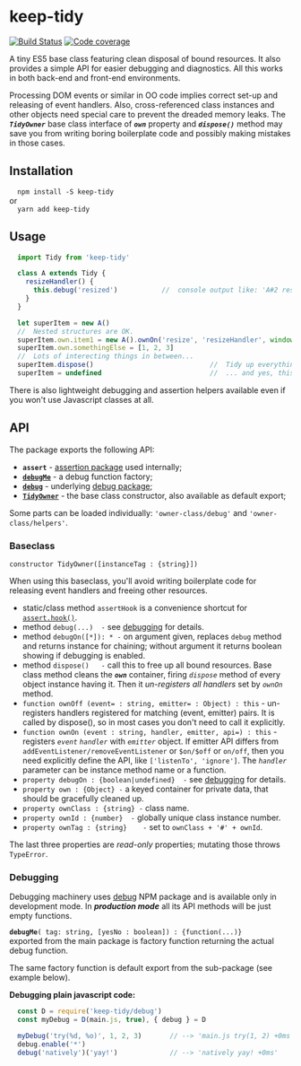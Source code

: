 # keep-tidy
[![Build Status](https://travis-ci.org/valango/keep-tidy.svg?branch=master)](https://travis-ci.org/valango/keep-tidy)
[![Code coverage](https://img.shields.io/codecov/c/gh/valango/keep-tidy?label=codecov&logo=codecov)](https://codecov.io/gh/valango/keep-tidy)

A tiny ES5 base class featuring clean disposal of bound resources.
It also provides a simple API for easier debugging and diagnostics.
All this works in both back-end and front-end environments.

Processing DOM events or similar in OO code implies correct set-up and releasing of event handlers.
Also, cross-referenced class instances and other objects need special care to prevent
the dreaded memory leaks. The _**`TidyOwner`**_ base class interface of
_**`own`**_ property and _**`dispose()`**_ method may save you from writing boring boilerplate code
and possibly making mistakes in those cases.

## Installation
`  npm install -S keep-tidy`<br />or<br />`  yarn add keep-tidy`

## Usage
```javascript
  import Tidy from 'keep-tidy'

  class A extends Tidy {
    resizeHandler() { 
      this.debug('resized')           //  console output like: 'A#2 resized +0ms 3'
    }
  }

  let superItem = new A() 
  //  Nested structures are OK.
  superItem.own.item1 = new A().ownOn('resize', 'resizeHandler', window).debugOn(true)
  superItem.own.somethingElse = [1, 2, 3]
  //  Lots of interecting things in between...
  superItem.dispose()                             //  Tidy up everything now...
  superItem = undefined                           //  ... and yes, this is no C++ ;)
```

There is also lightweight debugging and assertion helpers available even if you won't
use Javascript classes at all.

## API
The package exports the following API:

* **`assert`** - [assertion package](https://github.com/valango/assert-fine) used internally;
* [**`debugMe`**](#debugging) - a debug function factory; 
* [**`debug`**](#debugging) - underlying [debug package](https://github.com/visionmedia/debug);
* [**`TidyOwner`**](#baseclass) - the base class constructor, also available as default export;

Some parts can be loaded individually: `'owner-class/debug'` and `'owner-class/helpers'`.

### Baseclass
`constructor TidyOwner([instanceTag : {string}])`

When using this baseclass, you'll avoid writing boilerplate code for releasing event handlers
and freeing other resources.

   * static/class method `assertHook` is a convenience shortcut for 
   [`assert.hook()`](https://github.com/valango/assert-fine).
   * method `debug(...)  -` see [debugging](#debugging) for details.
   * method `debugOn([*]): * -` on argument given, replaces `debug` method and returns instance
   for chaining; without argument it returns boolean showing if debugging is enabled.
   * method `dispose()   -` call this to free up all bound resources.
   Base class method cleans the _**`own`**_ container, firing _`dispose`_ method of every
   object instance having it. Then it _un-registers all handlers_ set by _`ownOn`_ method.
   * `function ownOff (event= : string, emitter= : Object) : this` -
   un-registers handlers registered for matching (event, emitter) pairs.
   It is called by dispose(), so in most cases you don't need to call it explicitly.
   * `function ownOn (event : string, handler, emitter, api=) : this` -
   registers _`event`_ _`handler`_ with _`emitter`_ object.
   If emitter API differs from `addEventListener/removeEventListener` or `$on/$off` or `on/off`,
   then you need explicitly define the API, like `['listenTo', 'ignore']`.
   The _`handler`_ parameter can be instance method name or a function.
   * `property debugOn : {boolean|undefined}  -` see [debugging](#debugging) for details.
   * `property own : {Object} -`
   a keyed container for private data, that should be gracefully cleaned up.
   * `property ownClass : {string} -` class name.
   * `property ownId : {number}  -` globally unique class instance number.
   * `property ownTag : {string}    -` set to `ownClass + '#' + ownId`.
   
The last three properties are _read-only_ properties; mutating those throws `TypeError`.

### Debugging
Debugging machinery uses [debug](https://github.com/visionmedia/debug])
NPM package and is available only in development mode. In _**production mode**_ all its API
methods will be just empty functions.

**`debugMe`**`( tag: string, [yesNo : boolean]) : {function(...)}`<br />
exported from the main package is factory function returning the actual debug function.

The same factory function is default export from the sub-package (see example below).

**Debugging plain javascript code:**
```javascript
  const D = require('keep-tidy/debug')
  const myDebug = D(main.js, true), { debug } = D

  myDebug('try(%d, %o)', 1, 2, 3)       // --> 'main.js try(1, 2) +0ms 3'
  debug.enable('*')
  debug('natively')('yay!')             // --> 'natively yay! +0ms'
```
